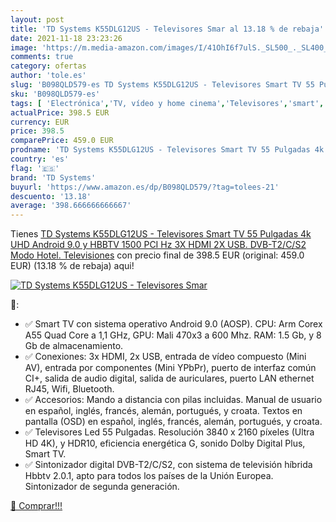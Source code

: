 ```yaml
---
layout: post
title: 'TD Systems K55DLG12US - Televisores Smar al 13.18 % de rebaja'
date: 2021-11-18 23:23:26
image: 'https://m.media-amazon.com/images/I/41OhI6f7ulS._SL500_._SL400_.jpg'
comments: true
category: ofertas
author: 'tole.es'
slug: 'B098QLD579-es TD Systems K55DLG12US - Televisores Smart TV 55 Pulgadas...'
sku: 'B098QLD579-es'
tags: [ 'Electrónica','TV, vídeo y home cinema','Televisores','smart','td systems','tv', ]
actualPrice: 398.5 EUR
currency: EUR
price: 398.5
comparePrice: 459.0 EUR
prodname: 'TD Systems K55DLG12US - Televisores Smart TV 55 Pulgadas 4k UHD Android 9.0 y HBBTV  1500 PCI Hz  3X HDMI  2X USB. DVB-T2/C/S2  Modo Hotel. Televisiones'
country: 'es'
flag: '🇪🇸'
brand: 'TD Systems'
buyurl: 'https://www.amazon.es/dp/B098QLD579/?tag=tolees-21'
descuento: '13.18'
average: '398.666666666667'
---
```


Tienes [TD Systems K55DLG12US - Televisores Smart TV 55 Pulgadas 4k UHD Android 9.0 y HBBTV  1500 PCI Hz  3X HDMI  2X USB. DVB-T2/C/S2  Modo Hotel. Televisiones](https://www.amazon.es/dp/B098QLD579/?tag=tolees-21) con precio final de  398.5 EUR (original: 459.0 EUR) (13.18 %  de rebaja) aqui!

[![TD Systems K55DLG12US - Televisores Smar](https://m.media-amazon.com/images/I/41OhI6f7ulS._SL500_._SL400_.jpg)](https://www.amazon.es/dp/B098QLD579/?tag=tolees-21)

🔎:

- ✅ Smart TV con sistema operativo Android 9.0 (AOSP). CPU: Arm Corex A55 Quad Core a 1,1 GHz, GPU: Mali 470x3 a 600 Mhz. RAM: 1.5 Gb, y 8 Gb de almacenamiento.
- ✅ Conexiones: 3x HDMI, 2x USB, entrada de vídeo compuesto (Mini AV), entrada por componentes (Mini YPbPr), puerto de interfaz común CI+, salida de audio digital, salida de auriculares, puerto LAN ethernet RJ45, Wifi, Bluetooth.
- ✅ Accesorios: Mando a distancia con pilas incluidas. Manual de usuario en español, inglés, francés, alemán, portugués, y croata. Textos en pantalla (OSD) en español, inglés, francés, alemán, portugués, y croata.
- ✅ Televisores Led 55 Pulgadas. Resolución 3840 x 2160 píxeles (Ultra HD 4K), y HDR10, eficiencia energética G, sonido Dolby Digital Plus, Smart TV.
- ✅ Sintonizador digital DVB-T2/C/S2, con sistema de televisión híbrida Hbbtv 2.0.1, apto para todos los países de la Unión Europea. Sintonizador de segunda generación.

[🛒 Comprar!!!](https://www.amazon.es/dp/B098QLD579/?tag=tolees-21)
